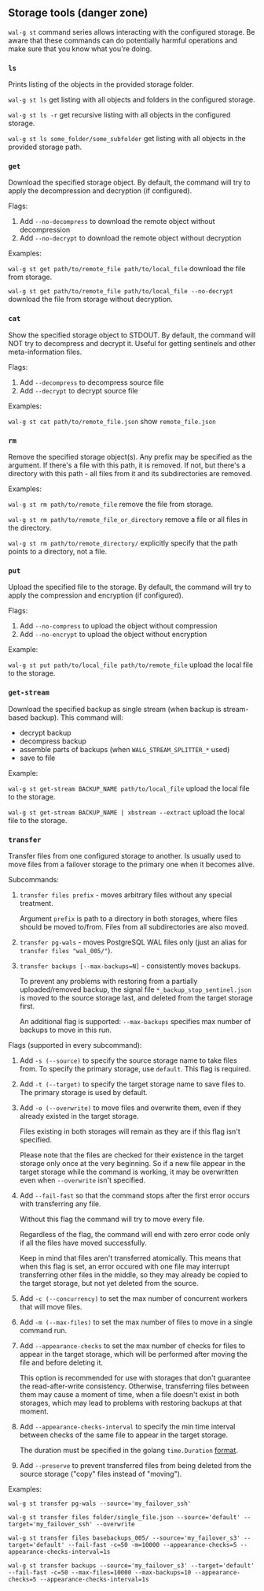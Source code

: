 ## Storage tools (danger zone)
`wal-g st` command series allows interacting with the configured storage. Be aware that these commands can do potentially harmful operations and make sure that you know what you're doing.

### ``ls``
Prints listing of the objects in the provided storage folder.

``wal-g st ls`` get listing with all objects and folders in the configured storage.

``wal-g st ls -r`` get recursive listing with all objects in the configured storage.

``wal-g st ls some_folder/some_subfolder`` get listing with all objects in the provided storage path.

### ``get``
Download the specified storage object. By default, the command will try to apply the decompression and decryption (if configured).

Flags:

1. Add `--no-decompress` to download the remote object without decompression
2. Add `--no-decrypt` to download the remote object without decryption

Examples:

``wal-g st get path/to/remote_file path/to/local_file`` download the file from storage.

``wal-g st get path/to/remote_file path/to/local_file --no-decrypt`` download the file from storage without decryption.

### ``cat``
Show the specified storage object to STDOUT. 
By default, the command will NOT try to decompress and decrypt it.
Useful for getting sentinels and other meta-information files.

Flags:

1. Add `--decompress` to decompress source file
2. Add `--decrypt` to decrypt source file

Examples:

``wal-g st cat path/to/remote_file.json`` show `remote_file.json`

### ``rm``
Remove the specified storage object(s). 
Any prefix may be specified as the argument. If there's a file with this path, it is removed. If not, but there's a directory with this path - all files from it and its subdirectories are removed.

Examples:

``wal-g st rm path/to/remote_file`` remove the file from storage.

``wal-g st rm path/to/remote_file_or_directory`` remove a file or all files in the directory.

``wal-g st rm path/to/remote_directory/`` explicitly specify that the path points to a directory, not a file.

### ``put``
Upload the specified file to the storage. By default, the command will try to apply the compression and encryption (if configured).

Flags:

1. Add `--no-compress` to upload the object without compression
2. Add `--no-encrypt` to upload the object without encryption

Example:

``wal-g st put path/to/local_file path/to/remote_file`` upload the local file to the storage.


### ``get-stream``
Download the specified backup as single stream (when backup is stream-based backup). This command will:
* decrypt backup
* decompress backup
* assemble parts of backups (when `WALG_STREAM_SPLITTER_*` used)
* save to file

Example:

``wal-g st get-stream BACKUP_NAME path/to/local_file`` upload the local file to the storage.

``wal-g st get-stream BACKUP_NAME | xbstream --extract`` upload the local file to the storage.

### `transfer`
Transfer files from one configured storage to another. Is usually used to move files from a failover storage to the primary one when it becomes alive.

Subcommands:
1. `transfer files prefix` - moves arbitrary files without any special treatment.
   
   Argument `prefix` is path to a directory in both storages, where files should be moved to/from. Files from all subdirectories are also moved.

2. `transfer pg-wals` - moves PostgreSQL WAL files only (just an alias for `transfer files "wal_005/"`).

3. `transfer backups [--max-backups=N]` - consistently moves backups.

   To prevent any problems with restoring from a partially uploaded/removed backup, the signal file `*_backup_stop_sentinel.json` is moved to the source storage last, and deleted from the target storage first.

   An additional flag is supported: `--max-backups` specifies max number of backups to move in this run.

Flags (supported in every subcommand):

1. Add `-s (--source)` to specify the source storage name to take files from. To specify the primary storage, use `default`. This flag is required.

2. Add `-t (--target)` to specify the target storage name to save files to. The primary storage is used by default.

3. Add `-o (--overwrite)` to move files and overwrite them, even if they already existed in the target storage.

   Files existing in both storages will remain as they are if this flag isn't specified.

   Please note that the files are checked for their existence in the target storage only once at the very beginning. So if a new file appear in the target storage while the command is working, it may be overwritten even when `--overwrite` isn't specified.

4. Add `--fail-fast` so that the command stops after the first error occurs with transferring any file. 

   Without this flag the command will try to move every file.

   Regardless of the flag, the command will end with zero error code only if all the files have moved successfully.

   Keep in mind that files aren't transferred atomically. This means that when this flag is set, an error occured with one file may interrupt transferring other files in the middle, so they may already be copied to the target storage, but not yet deleted from the source. 

5. Add `-c (--concurrency)` to set the max number of concurrent workers that will move files.

6. Add `-m (--max-files)` to set the max number of files to move in a single command run.

7. Add `--appearance-checks` to set the max number of checks for files to appear in the target storage, which will be performed after moving the file and before deleting it.

   This option is recommended for use with storages that don't guarantee the read-after-write consistency. 
   Otherwise, transferring files between them may cause a moment of time, when a file doesn't exist in both storages, which may lead to problems with restoring backups at that moment.

8. Add `--appearance-checks-interval` to specify the min time interval between checks of the same file to appear in the target storage.

   The duration must be specified in the golang `time.Duration` [format](https://pkg.go.dev/time#ParseDuration).

9. Add `--preserve` to prevent transferred files from being deleted from the source storage ("copy" files instead of "moving").

Examples:

``wal-g st transfer pg-wals --source='my_failover_ssh'``

``wal-g st transfer files folder/single_file.json --source='default' --target='my_failover_ssh' --overwrite``

``wal-g st transfer files basebackups_005/ --source='my_failover_s3' --target='default' --fail-fast -c=50 -m=10000 --appearance-checks=5 --appearance-checks-interval=1s``

``wal-g st transfer backups --source='my_failover_s3' --target='default' --fail-fast -c=50 --max-files=10000 --max-backups=10 --appearance-checks=5 --appearance-checks-interval=1s``
